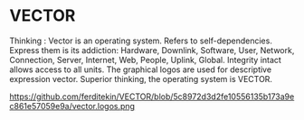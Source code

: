 VECTOR
======

Thinking : Vector is an operating system. Refers to self-dependencies. Express them is its addiction: Hardware, Downlink, Software, User, Network, Connection, Server, Internet, Web, People, Uplink, Global. Integrity intact allows access to all units. The graphical logos are used for descriptive expression vector. Superior thinking, the operating system is VECTOR.

https://github.com/ferditekin/VECTOR/blob/5c8972d3d2fe10556135b173a9ec861e57059e9a/vector.logos.png

